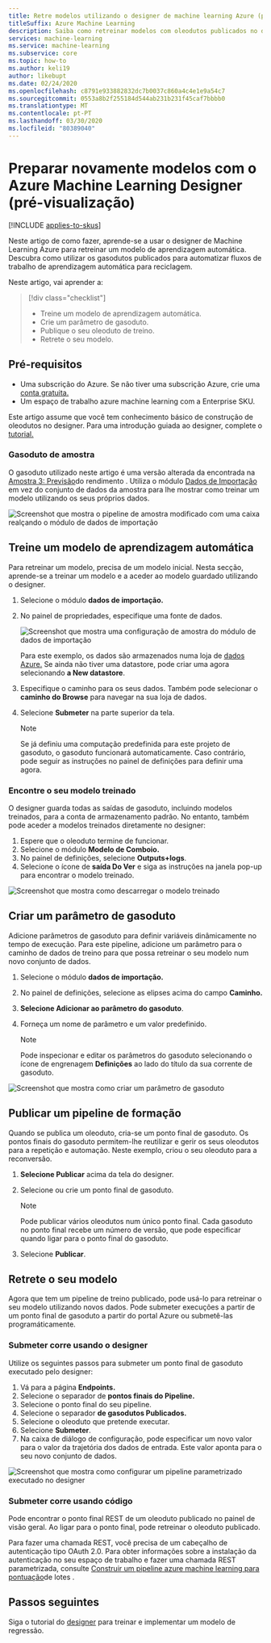 ```yaml
---
title: Retre modelos utilizando o designer de machine learning Azure (pré-visualização)
titleSuffix: Azure Machine Learning
description: Saiba como retreinar modelos com oleodutos publicados no designer de Machine Learning Azure (pré-visualização).
services: machine-learning
ms.service: machine-learning
ms.subservice: core
ms.topic: how-to
ms.author: keli19
author: likebupt
ms.date: 02/24/2020
ms.openlocfilehash: c8791e933882832dc7b0037c860a4c4e1e9a54c7
ms.sourcegitcommit: 0553a8b2f255184d544ab231b231f45caf7bbbb0
ms.translationtype: MT
ms.contentlocale: pt-PT
ms.lasthandoff: 03/30/2020
ms.locfileid: "80389040"
---
```

# <a name="retrain-models-with-azure-machine-learning-designer-preview"></a>Preparar novamente modelos com o Azure Machine Learning Designer (pré-visualização)
[!INCLUDE [applies-to-skus](../../includes/aml-applies-to-enterprise-sku.md)]

Neste artigo de como fazer, aprende-se a usar o designer de Machine Learning Azure para retreinar um modelo de aprendizagem automática. Descubra como utilizar os gasodutos publicados para automatizar fluxos de trabalho de aprendizagem automática para reciclagem.

Neste artigo, vai aprender a:

> [!div class="checklist"]
> * Treine um modelo de aprendizagem automática.
> * Crie um parâmetro de gasoduto.
> * Publique o seu oleoduto de treino.
> * Retrete o seu modelo.

## <a name="prerequisites"></a>Pré-requisitos

* Uma subscrição do Azure. Se não tiver uma subscrição Azure, crie uma [conta gratuita.](https://aka.ms/AMLFree)
* Um espaço de trabalho azure machine learning com a Enterprise SKU.

Este artigo assume que você tem conhecimento básico de construção de oleodutos no designer. Para uma introdução guiada ao designer, complete o [tutorial.](tutorial-designer-automobile-price-train-score.md) 

### <a name="sample-pipeline"></a>Gasoduto de amostra

O gasoduto utilizado neste artigo é uma versão alterada da encontrada na [Amostra 3: Previsão](how-to-designer-sample-classification-predict-income.md)do rendimento . Utiliza o módulo [Dados de Importação](algorithm-module-reference/import-data.md) em vez do conjunto de dados da amostra para lhe mostrar como treinar um modelo utilizando os seus próprios dados.

![Screenshot que mostra o pipeline de amostra modificado com uma caixa realçando o módulo de dados de importação](./media/how-to-retrain-designer/modified-sample-pipeline.png)

## <a name="train-a-machine-learning-model"></a>Treine um modelo de aprendizagem automática

Para retreinar um modelo, precisa de um modelo inicial. Nesta secção, aprende-se a treinar um modelo e a aceder ao modelo guardado utilizando o designer.

1. Selecione o módulo **dados de importação.**
1. No painel de propriedades, especifique uma fonte de dados.

   ![Screenshot que mostra uma configuração de amostra do módulo de dados de importação](./media/how-to-retrain-designer/import-data-settings.png)

   Para este exemplo, os dados são armazenados numa loja de [dados Azure.](how-to-access-data.md) Se ainda não tiver uma datastore, pode criar uma agora selecionando **a New datastore**.

1. Especifique o caminho para os seus dados. Também pode selecionar o **caminho do Browse** para navegar na sua loja de dados. 
1. Selecione **Submeter** na parte superior da tela.
    
   > [!NOTE]
   > Se já definiu uma computação predefinida para este projeto de gasoduto, o gasoduto funcionará automaticamente. Caso contrário, pode seguir as instruções no painel de definições para definir uma agora.

### <a name="find-your-trained-model"></a>Encontre o seu modelo treinado

O designer guarda todas as saídas de gasoduto, incluindo modelos treinados, para a conta de armazenamento padrão. No entanto, também pode aceder a modelos treinados diretamente no designer:

1. Espere que o oleoduto termine de funcionar.
1. Selecione o módulo **Modelo de Comboio.**
1. No painel de definições, selecione **Outputs+logs**.
1. Selecione o ícone de **saída Do Ver** e siga as instruções na janela pop-up para encontrar o modelo treinado.

![Screenshot que mostra como descarregar o modelo treinado](./media/how-to-retrain-designer/trained-model-view-output.png)

## <a name="create-a-pipeline-parameter"></a>Criar um parâmetro de gasoduto

Adicione parâmetros de gasoduto para definir variáveis dinâmicamente no tempo de execução. Para este pipeline, adicione um parâmetro para o caminho de dados de treino para que possa retreinar o seu modelo num novo conjunto de dados.

1. Selecione o módulo **dados de importação.**
1. No painel de definições, selecione as elipses acima do campo **Caminho.**
1. **Selecione Adicionar ao parâmetro do gasoduto**.
1. Forneça um nome de parâmetro e um valor predefinido.

   > [!NOTE]
   > Pode inspecionar e editar os parâmetros do gasoduto selecionando o ícone de engrenagem **Definições** ao lado do título da sua corrente de gasoduto. 

![Screenshot que mostra como criar um parâmetro de gasoduto](media/how-to-retrain-designer/add-pipeline-parameter.png)

## <a name="publish-a-training-pipeline"></a>Publicar um pipeline de formação

Quando se publica um oleoduto, cria-se um ponto final de gasoduto. Os pontos finais do gasoduto permitem-lhe reutilizar e gerir os seus oleodutos para a repetição e automação. Neste exemplo, criou o seu oleoduto para a reconversão.

1. **Selecione Publicar** acima da tela do designer.
1. Selecione ou crie um ponto final de gasoduto.

   > [!NOTE]
   > Pode publicar vários oleodutos num único ponto final. Cada gasoduto no ponto final recebe um número de versão, que pode especificar quando ligar para o ponto final do gasoduto.

1. Selecione **Publicar**.

## <a name="retrain-your-model"></a>Retrete o seu modelo

Agora que tem um pipeline de treino publicado, pode usá-lo para retreinar o seu modelo utilizando novos dados. Pode submeter execuções a partir de um ponto final de gasoduto a partir do portal Azure ou submetê-las programáticamente.

### <a name="submit-runs-by-using-the-designer"></a>Submeter corre usando o designer

Utilize os seguintes passos para submeter um ponto final de gasoduto executado pelo designer:

1. Vá para a página **Endpoints.**
1. Selecione o separador de **pontos finais do Pipeline.**
1. Selecione o ponto final do seu pipeline.
1. Selecione o separador **de gasodutos Publicados.**
1. Selecione o oleoduto que pretende executar.
1. Selecione **Submeter**.
1. Na caixa de diálogo de configuração, pode especificar um novo valor para o valor da trajetória dos dados de entrada. Este valor aponta para o seu novo conjunto de dados.

![Screenshot que mostra como configurar um pipeline parametrizado executado no designer](./media/how-to-retrain-designer/published-pipeline-run.png)

### <a name="submit-runs-by-using-code"></a>Submeter corre usando código

Pode encontrar o ponto final REST de um oleoduto publicado no painel de visão geral. Ao ligar para o ponto final, pode retreinar o oleoduto publicado.

Para fazer uma chamada REST, você precisa de um cabeçalho de autenticação tipo OAuth 2.0. Para obter informações sobre a instalação da autenticação no seu espaço de trabalho e fazer uma chamada REST parametrizada, consulte [Construir um pipeline azure machine learning para pontuação](tutorial-pipeline-batch-scoring-classification.md#publish-and-run-from-a-rest-endpoint)de lotes .

## <a name="next-steps"></a>Passos seguintes

Siga o tutorial do [designer](tutorial-designer-automobile-price-train-score.md) para treinar e implementar um modelo de regressão.
